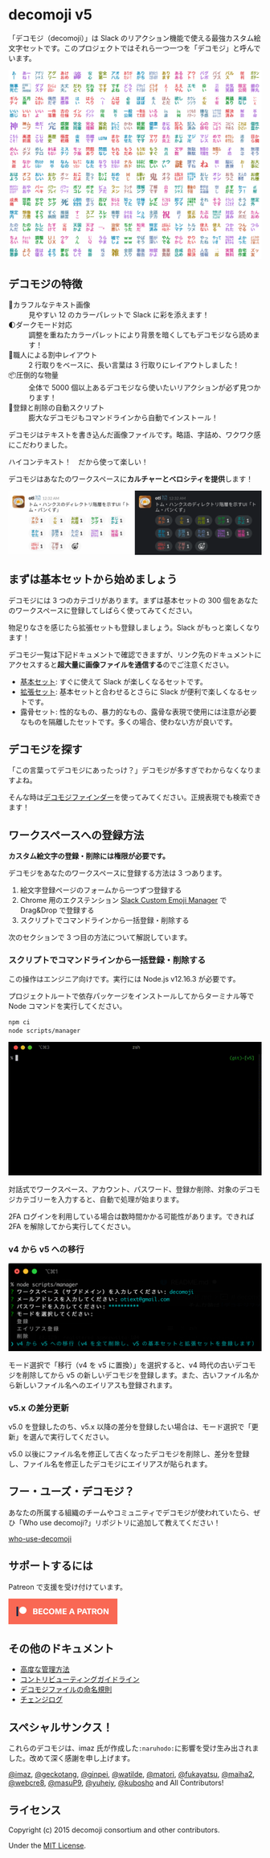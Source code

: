 # decomoji v5

「デコモジ（decomoji）」は Slack のリアクション機能で使える最強カスタム絵文字セットです。このプロジェクトではそれら一つ一つを「デコモジ」と呼んでいます。

![デコモジ v5 の基本セットの一覧画像](docs/images/ss_basic.png)

## デコモジの特徴

<dl>
<dt>🎨カラフルなテキスト画像</dt><dd>見やすい 12 のカラーパレットで Slack に彩を添えます！</dd>
<dt>🌓ダークモード対応</dt><dd>調整を重ねたカラーパレットにより背景を暗くしてもデコモジなら読めます！</dd>
<dt>🍱職人による割中レイアウト</dt><dd>2 行取りをベースに、長い言葉は 3 行取りにレイアウトしました！</dd>
<dt>📦圧倒的な物量</dt><dd>全体で 5000 個以上あるデコモジなら使いたいリアクションが必ず見つかります！</dd>
<dt>🤖登録と削除の自動スクリプト</dt><dd>膨大なデコモジもコマンドラインから自動でインストール！</dd>
</dl>

デコモジはテキストを書き込んだ画像ファイルです。略語、字詰め、ワクワク感にこだわりました。

ハイコンテキスト！　だから使って楽しい！

デコモジはあなたのワークスペースに**カルチャーとベロシティを提供**します！

![Slack の発言にデコモジでリアクションをした様子。楽しそう！](docs/images/ss_using.png)

## まずは基本セットから始めましょう

デコモジには 3 つのカテゴリがあります。まずは基本セットの 300 個をあなたのワークスペースに登録してしばらく使ってみてください。

物足りなさを感じたら拡張セットも登録しましょう。Slack がもっと楽しくなります！

デコモジ一覧は下記ドキュメントで確認できますが、リンク先のドキュメントにアクセスすると**超大量に画像ファイルを通信する**のでご注意ください。

- [基本セット](docs/LIST-basic.md): すぐに使えて Slack が楽しくなるセットです。
- [拡張セット](docs/LIST-extra.md): 基本セットと合わせるとさらに Slack が便利で楽しくなるセットです。
- 露骨セット: 性的なもの、暴力的なもの、露骨な表現で使用には注意が必要なものを隔離したセットです。多くの場合、使わない方が良いです。

## デコモジを探す

「この言葉ってデコモジにあったっけ？」デコモジが多すぎでわからなくなりますよね。

そんな時は[デコモジファインダー](https://finder.decomoji.dev/?size=ll&category=basic)を使ってみてください。正規表現でも検索できます！

## ワークスペースへの登録方法

**カスタム絵文字の登録・削除には権限が必要です。**

デコモジをあなたのワークスペースに登録する方法は 3 つあります。

1. 絵文字登録ページのフォームから一つずつ登録する
2. Chrome 用のエクステンション [Slack Custom Emoji Manager](https://chrome.google.com/webstore/detail/slack-custom-emoji-manage/cgipifjpcbhdppbjjphmgkmmgbeaggpc) で Drag&Drop で登録する
3. スクリプトでコマンドラインから一括登録・削除する

次のセクションで 3 つ目の方法について解説しています。

### スクリプトでコマンドラインから一括登録・削除する

この操作はエンジニア向けです。実行には Node.js v12.16.3 が必要です。

プロジェクトルートで依存パッケージをインストールしてからターミナル等で Node コマンドを実行してください。

```bash
npm ci
node scripts/manager
```

![](docs/images/ss_demo.gif)

対話式でワークスペース、アカウント、パスワード、登録か削除、対象のデコモジカテゴリーを入力すると、自動で処理が始まります。

2FA ログインを利用している場合は数時間かかる可能性があります。できれば 2FA を解除してから実行してください。

### v4 から v5 への移行

![](docs/images/ss_migration.png)

モード選択で「移行（v4 を v5 に置換）」を選択すると、v4 時代の古いデコモジを削除してから v5 の新しいデコモジを登録します。また、古いファイル名から新しいファイル名へのエイリアスも登録されます。

### v5.x の差分更新

v5.0 を登録したのち、v5.x 以降の差分を登録したい場合は、モード選択で「更新」を選んで実行してください。

v5.0 以後にファイル名を修正して古くなったデコモジを削除し、差分を登録し、ファイル名を修正したデコモジにエイリアスが貼られます。

## フー・ユーズ・デコモジ？

あなたの所属する組織のチームやコミュニティでデコモジが使われていたら、ぜひ「Who use decomoji?」リポジトリに追加して教えてください！

[who-use-decomoji](https://github.com/decomoji/who-use-decomoji)

## サポートするには

Patreon で支援を受け付けています。

<a href="https://www.patreon.com/bePatron?u=486549"><img src="docs/images/banner_patreon.png" width="217" height="51"></a>

## その他のドキュメント

- [高度な管理方法](docs/ADVANCED.md)
- [コントリビューティングガイドライン](docs/CONTRIBUTING.md)
- [デコモジファイルの命名規則](docs/NOTATIONS.md)
- [チェンジログ](docs/CHANGES.md)

## スペシャルサンクス！

これらのデコモジは、imaz 氏が作成した`:naruhodo:`に影響を受け生み出されました。改めて深く感謝を申し上げます。

[@imaz](https://github.com/imaz/), [@geckotang](https://github.com/geckotang/), [@ginpei](https://github.com/ginpei/), [@watilde](https://github.com/watilde/), [@matori](https://github.com/matori/), [@fukayatsu](https://github.com/fukayatsu/), [@maiha2](https://github.com/maiha2/), [@webcre8](https://github.com/webcre8/), [@masuP9](https://github.com/masuP9/), [@yuheiy](https://github.com/yuheiy), [@kubosho](https://github.com/kubosho) and All Contributors!

## ライセンス

Copyright (c) 2015 decomoji consortium and other contributors.

Under the [MIT License](LICENSE).
